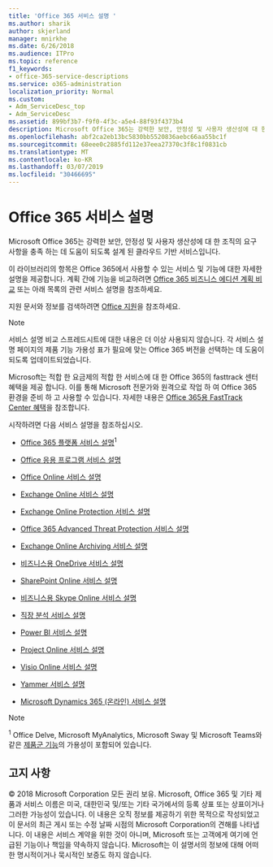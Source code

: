 ```yaml
---
title: 'Office 365 서비스 설명 '
ms.author: sharik
author: skjerland
manager: mnirkhe
ms.date: 6/26/2018
ms.audience: ITPro
ms.topic: reference
f1_keywords:
- office-365-service-descriptions
ms.service: o365-administration
localization_priority: Normal
ms.custom:
- Adm_ServiceDesc_top
- Adm_ServiceDesc
ms.assetid: 899bf3b7-f9f0-4f3c-a5e4-88f93f4373b4
description: Microsoft Office 365는 강력한 보안, 안정성 및 사용자 생산성에 대 한 조직의 요구 사항을 충족 하는 데 도움이 되도록 설계 된 클라우드 기반 서비스입니다.
ms.openlocfilehash: abf2ca2eb13bc5830bb5520836aebc66aa55bc1f
ms.sourcegitcommit: 68eee0c2885fd112e37eea27370c3f8c1f0831cb
ms.translationtype: MT
ms.contentlocale: ko-KR
ms.lasthandoff: 03/07/2019
ms.locfileid: "30466695"
---
```

# <a name="office-365-service-descriptions"></a>Office 365 서비스 설명 

Microsoft Office 365는 강력한 보안, 안정성 및 사용자 생산성에 대 한 조직의 요구 사항을 충족 하는 데 도움이 되도록 설계 된 클라우드 기반 서비스입니다. 
  
이 라이브러리의 항목은 Office 365에서 사용할 수 있는 서비스 및 기능에 대한 자세한 설명을 제공합니다. 계획 간에 기능을 비교하려면 [Office 365 비즈니스 에디션 계획 비교](http://go.microsoft.com/fwlink/?LinkID=799177&amp;clcid=0x409) 또는 아래 목록의 관련 서비스 설명을 참조하세요. 
  
지원 문서와 정보를 검색하려면 [Office 지원](https://support.office.com/)을 참조하세요.
  
> [!NOTE]
> 서비스 설명 비교 스프레드시트에 대한 내용은 더 이상 사용되지 않습니다. 각 서비스 설명 페이지의 제품 기능 가용성 표가 필요에 맞는 Office 365 버전을 선택하는 데 도움이 되도록 업데이트되었습니다. 
  
Microsoft는 적합 한 요금제의 적합 한 서비스에 대 한 Office 365의 fasttrack 센터 혜택을 제공 합니다. 이를 통해 Microsoft 전문가와 원격으로 작업 하 여 Office 365 환경을 준비 하 고 사용할 수 있습니다. 자세한 내용은 [Office 365용 FastTrack Center 혜택](https://docs.microsoft.com/fasttrack/O365-fasttrack-benefit-for-office-365)을 참조합니다.
  
시작하려면 다음 서비스 설명을 참조하십시오.
  
- [Office 365 플랫폼 서비스 설명](office-365-platform-service-description/office-365-platform-service-description.md)<sup>1</sup>
    
- [Office 응용 프로그램 서비스 설명](office-applications-service-description/office-applications-service-description.md)
    
- [Office Online 서비스 설명](office-online-service-description/office-online-service-description.md)
    
- [Exchange Online 서비스 설명](exchange-online-service-description/exchange-online-service-description.md)
    
- [Exchange Online Protection 서비스 설명](exchange-online-protection-service-description/exchange-online-protection-service-description.md)
    
- [Office 365 Advanced Threat Protection 서비스 설명](office-365-advanced-threat-protection-service-description.md)
    
- [Exchange Online Archiving 서비스 설명](exchange-online-archiving-service-description/exchange-online-archiving-service-description.md)
    
- [비즈니스용 OneDrive 서비스 설명](onedrive-for-business-service-description.md)
    
- [SharePoint Online 서비스 설명](sharepoint-online-service-description/sharepoint-online-service-description.md)
    
- [비즈니스용 Skype Online 서비스 설명](skype-for-business-online-service-description/skype-for-business-online-service-description.md)
    
- [직장 분석 서비스 설명](workplace-analytics-service-description.md)
    
- [Power BI 서비스 설명](power-bi-service-description.md)
    
- [Project Online 서비스 설명](project-online-service-description/project-online-service-description.md)
    
- [Visio Online 서비스 설명](visio-online-service-description/visio-online-service-description.md)
    
- [Yammer 서비스 설명](yammer-service-description/yammer-service-description.md)
    
- [Microsoft Dynamics 365 (온라인) 서비스 설명](microsoft-dynamics-365-online-service-description.md)
    
> [!NOTE]
> <sup>1</sup> Office Delve, Microsoft MyAnalytics, Microsoft Sway 및 Microsoft Teams와 같은 [제품군 기능](https://technet.microsoft.com/EN-US/library/office-365-suite-features.aspx)의 가용성이 포함되어 있습니다. 
  
## <a name="disclaimer"></a>고지 사항

© 2018 Microsoft Corporation 모든 권리 보유. Microsoft, Office 365 및 기타 제품과 서비스 이름은 미국, 대한민국 및/또는 기타 국가에서의 등록 상표 또는 상표이거나 그러한 가능성이 있습니다. 이 내용은 오직 정보를 제공하기 위한 목적으로 작성되었고 이 문서의 최근 게시 또는 수정 날짜 시점의 Microsoft Corporation의 견해를 나타냅니다. 이 내용은 서비스 계약을 위한 것이 아니며, Microsoft 또는 고객에게 여기에 언급된 기능이나 책임을 약속하지 않습니다. Microsoft는 이 설명서의 정보에 대해 어떠한 명시적이거나 묵시적인 보증도 하지 않습니다. 
  

